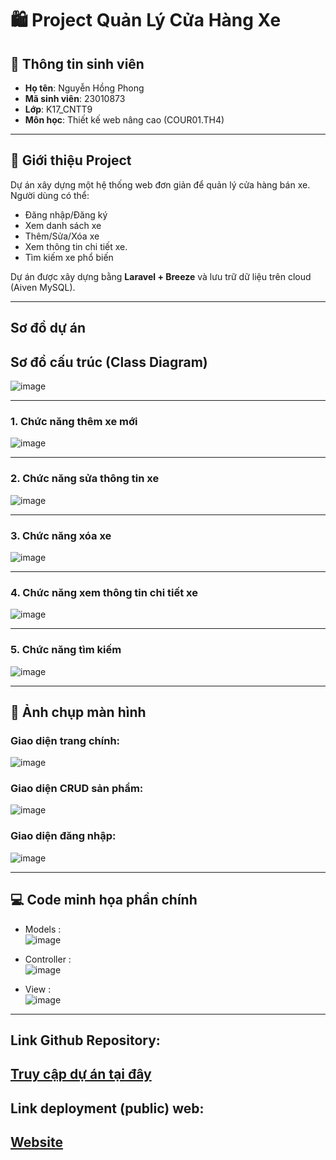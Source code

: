 # 🛍️ Project Quản Lý Cửa Hàng Xe

## 👤 Thông tin sinh viên

- **Họ tên**: Nguyễn Hồng Phong  
- **Mã sinh viên**: 23010873
- **Lớp**: K17_CNTT9
- **Môn học**: Thiết kế web nâng cao (COUR01.TH4)

---

## 📌 Giới thiệu Project

Dự án xây dựng một hệ thống web đơn giản để quản lý cửa hàng bán xe. Người dùng có thể:
- Đăng nhập/Đăng ký
- Xem danh sách xe
- Thêm/Sửa/Xóa xe 
- Xem thông tin chi tiết xe.
- Tìm kiếm xe phổ biến

Dự án được xây dựng bằng **Laravel + Breeze** và lưu trữ dữ liệu trên cloud (Aiven MySQL).

---

## Sơ đồ dự án

## Sơ đồ cấu trúc (Class Diagram)

![image](https://github.com/user-attachments/assets/586dd373-3cf8-40bb-a66f-3cfaf9827b7f)


---

### 1. Chức năng thêm xe mới

![image](https://github.com/user-attachments/assets/0b2a953c-4088-4b77-a105-8b83fb9d8a78)

---

### 2. Chức năng sửa thông tin xe

![image](https://github.com/user-attachments/assets/928fb71c-1dbf-491e-ae11-0a72d7a2bd38)

---

### 3. Chức năng xóa xe
![image](https://github.com/user-attachments/assets/8af2957b-3cf0-457b-a070-7c75730fcbf0)

---

### 4. Chức năng xem thông tin chi tiết xe
![image](https://github.com/user-attachments/assets/74e82279-6fed-4e37-a215-9c2df4af3de0)

---

### 5. Chức năng tìm kiếm
![image](https://github.com/user-attachments/assets/a36e2bd4-625d-4461-af6c-68e351956262)

---


## 📸 Ảnh chụp màn hình

### Giao diện trang chính:
![image](https://github.com/user-attachments/assets/6ef669d1-91d2-4640-9d5d-a5bd2dd27f02)


### Giao diện CRUD sản phẩm:
![image](https://github.com/user-attachments/assets/d6dbf25d-4ae5-4dde-b93e-7a5aad0d0721)


### Giao diện đăng nhập:
![image](https://github.com/user-attachments/assets/63c590c7-44e2-46e9-9a94-2146fabce48c)


---

## 💻 Code minh họa phần chính
-  Models :  
![image](https://github.com/user-attachments/assets/87d85b9c-4c2e-4b18-923e-c31ad4785f7f)

- Controller :  
![image](https://github.com/user-attachments/assets/6885c68f-1db8-4f13-bc72-979cb10e778f)

- View :    
![image](https://github.com/user-attachments/assets/a1a80f7b-ab0a-47c1-b2bc-ce59e7f4bf27)

---

## Link Github Repository: 
[Truy cập dự án tại đây](https://github.com/phong1675/CarSell)
---

## Link deployment (public) web: 
[Website](https://potential-potato-v6wj6j6gpppqcx6pj-8000.app.github.dev/cars)
---

